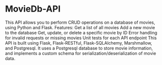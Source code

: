 # MovieDb-API
This API allows you to perform CRUD operations on a database of movies, using Python and Flask.  Features:  Get a list of all movies Add a new movie to the database Get, update, or delete a specific movie by ID Error handling for invalid requests or missing movies Unit tests for each API endpoint This API is built using Flask, Flask-RESTful, Flask-SQLAlchemy, Marshmallow, and Postgresql. It uses a Postgresql database to store movie information, and implements a custom schema for serialization/deserialization of movie data.
